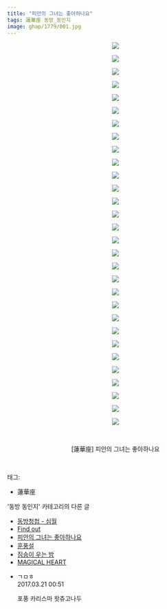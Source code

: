 ```yaml
---
title: "피안의 그녀는 좋아하나요"
tags: 蓮華座 동방_동인지
image: ghap/1779/001.jpg
---
```

<div class="article">
<p style="text-align: center; clear: none; float: none;"><img src="{{ site.nasurl }}/ghap/1779/001.jpg"/></p>
<p style="text-align: center; clear: none; float: none;"><img src="{{ site.nasurl }}/ghap/1779/002.jpg"/></p>
<p style="text-align: center; clear: none; float: none;"><img src="{{ site.nasurl }}/ghap/1779/003.jpg"/></p>
<p style="text-align: center; clear: none; float: none;"><img src="{{ site.nasurl }}/ghap/1779/004.jpg"/></p>
<p style="text-align: center; clear: none; float: none;"><img src="{{ site.nasurl }}/ghap/1779/005.jpg"/></p>
<p style="text-align: center; clear: none; float: none;"><img src="{{ site.nasurl }}/ghap/1779/006.jpg"/></p>
<p style="text-align: center; clear: none; float: none;"><img src="{{ site.nasurl }}/ghap/1779/007.jpg"/></p>
<p style="text-align: center; clear: none; float: none;"><img src="{{ site.nasurl }}/ghap/1779/008.jpg"/></p>
<p style="text-align: center; clear: none; float: none;"><img src="{{ site.nasurl }}/ghap/1779/009.jpg"/></p>
<p style="text-align: center; clear: none; float: none;"><img src="{{ site.nasurl }}/ghap/1779/010.jpg"/></p>
<p style="text-align: center; clear: none; float: none;"><img src="{{ site.nasurl }}/ghap/1779/011.jpg"/></p>
<p style="text-align: center; clear: none; float: none;"><img src="{{ site.nasurl }}/ghap/1779/012.jpg"/></p>
<p style="text-align: center; clear: none; float: none;"><img src="{{ site.nasurl }}/ghap/1779/013.jpg"/></p>
<p style="text-align: center; clear: none; float: none;"><img src="{{ site.nasurl }}/ghap/1779/014.jpg"/></p>
<p style="text-align: center; clear: none; float: none;"><img src="{{ site.nasurl }}/ghap/1779/015.jpg"/></p>
<p style="text-align: center; clear: none; float: none;"><img src="{{ site.nasurl }}/ghap/1779/016.jpg"/></p>
<p style="text-align: center; clear: none; float: none;"><img src="{{ site.nasurl }}/ghap/1779/017.jpg"/></p>
<p style="text-align: center; clear: none; float: none;"><img src="{{ site.nasurl }}/ghap/1779/018.jpg"/></p>
<p style="text-align: center; clear: none; float: none;"><img src="{{ site.nasurl }}/ghap/1779/019.jpg"/></p>
<p style="text-align: center; clear: none; float: none;"><img src="{{ site.nasurl }}/ghap/1779/020.jpg"/></p>
<p style="text-align: center; clear: none; float: none;"><img src="{{ site.nasurl }}/ghap/1779/021.jpg"/></p>
<p style="text-align: center; clear: none; float: none;"><img src="{{ site.nasurl }}/ghap/1779/022.jpg"/></p>
<p style="text-align: center; clear: none; float: none;"><img src="{{ site.nasurl }}/ghap/1779/023.jpg"/></p>
<p style="text-align: center; clear: none; float: none;"><img src="{{ site.nasurl }}/ghap/1779/024.jpg"/></p>
<p style="text-align: center; clear: none; float: none;"><img src="{{ site.nasurl }}/ghap/1779/025.jpg"/></p>
<p style="text-align: center; clear: none; float: none;"><img src="{{ site.nasurl }}/ghap/1779/026.jpg"/></p>
<p style="text-align: center; clear: none; float: none;"><img src="{{ site.nasurl }}/ghap/1779/027.jpg"/></p>
<p style="text-align: center; clear: none; float: none;"><img src="{{ site.nasurl }}/ghap/1779/028.jpg"/></p>
<p style="text-align: center; clear: none; float: none;"><img src="{{ site.nasurl }}/ghap/1779/029.jpg"/></p>
<p style="text-align: center; clear: none; float: none;"><img src="{{ site.nasurl }}/ghap/1779/030.jpg"/></p>
<p style="text-align: center; clear: none; float: none;"><br/></p>
<p style="text-align: center; clear: none; float: none;">[蓮華座] 피안의 그녀는 좋아하나요</p>
<p><br/></p>
</div><div class="tagTrail">
<p>태그: </p>
<ul>
<li>蓮華座</li>
</ul>
</div><div class="another">
<p>'동방 동인지' 카테고리의 다른 글</p>
<ul>
<li><a href="/2016-08-22-ghap_1781">동방청첩 - 심월</a></li>
<li><a href="/2016-08-22-ghap_1780">Find out</a></li>
<li><a href="/2016-08-22-ghap_1779">피안의 그녀는 좋아하나요</a></li>
<li><a href="/2016-08-22-ghap_1778">훈풍설</a></li>
<li><a href="/2016-08-22-ghap_1776">짐승이 우는 밤</a></li>
<li><a href="/2016-08-22-ghap_1775">MAGICAL HEART</a></li>
</ul>
</div><div class="cb_module cb_fluid">
<div class="cb_wrt cb_profile">
<div class="comment">
<ul>
<li class="cb_thumb_off" id="comment14944665">
<div class="cb_comment_area">
<div class="cb_info_area">
<div class="cb_section">
<span class="cb_nick_name">ㄱㅁㅎ</span>
</div>
<div class="cb_section">
<span class="cb_date">2017.03.21 00:51 </span>
</div>
</div>
<div class="cb_dsc_comment">
<p class="cb_dsc">
											포풍 카리스마 왓츄고나두
										</p>
</div>
</div></li>
</ul>
</div>
</div><!-- commentList close -->
</div>
<br/>
<p id="refer"></p>
<br/>

